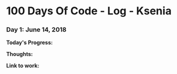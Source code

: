 # 100 Days Of Code - Log - Ksenia

### Day 1: June 14, 2018

**Today's Progress:**

**Thoughts:**

**Link to work:** 


### 